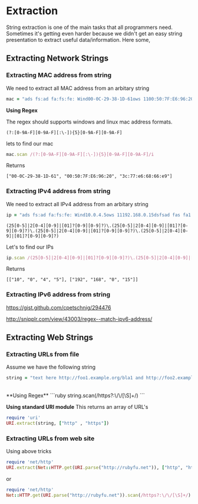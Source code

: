 # Extraction
String extraction is one of the main tasks that all programmers need. Sometimes it's getting even harder because we didn't get an easy string presentation to extract useful data/information. Here some,

## Extracting Network Strings


### Extracting MAC address from string
We need to extract all MAC address from an arbitary string
```ruby
mac = "ads fs:ad fa:fs:fe: Wind00-0C-29-38-1D-61ows 1100:50:7F:E6:96:20dsfsad fas fa1 3c:77:e6:68:66:e9 f2"
```

**Using Regex**

The regex should supports windows and linux mac address formats.

`(?:[0-9A-F][0-9A-F][:\-]){5}[0-9A-F][0-9A-F]`

lets to find our mac
```ruby
mac.scan /(?:[0-9A-F][0-9A-F][:\-]){5}[0-9A-F][0-9A-F]/i
```
Returns
```
["00-0C-29-38-1D-61", "00:50:7F:E6:96:20", "3c:77:e6:68:66:e9"]
```

### Extracting IPv4 address from string
We need to extract all IPv4 address from an arbitary string

```ruby
ip = "ads fs:ad fa:fs:fe: Wind10.0.4.5ows 11192.168.0.15dsfsad fas fa1 20.555.1.700 f2"
```

```
(25[0-5]|2[0-4][0-9]|[01]?[0-9][0-9]?)\.(25[0-5]|2[0-4][0-9]|[01]?[0-9][0-9]?)\.(25[0-5]|2[0-4][0-9]|[01]?[0-9][0-9]?)\.(25[0-5]|2[0-4][0-9]|[01]?[0-9][0-9]?)
```
Let's to find our IPs
```ruby
ip.scan /(25[0-5]|2[0-4][0-9]|[01]?[0-9][0-9]?)\.(25[0-5]|2[0-4][0-9]|[01]?[0-9][0-9]?)\.(25[0-5]|2[0-4][0-9]|[01]?[0-9][0-9]?)\.(25[0-5]|2[0-4][0-9]|[01]?[0-9][0-9]?)/

```
Returns
```
[["10", "0", "4", "5"], ["192", "168", "0", "15"]]
```

### Extracting IPv6 address from string
https://gist.github.com/cpetschnig/294476

http://snipplr.com/view/43003/regex--match-ipv6-address/

## Extracting Web Strings
### Extracting URLs from file
Assume we have the following string

```ruby
string = "text here http://foo1.example.org/bla1 and http://foo2.example.org/bla2 and here mailto:test@example.com and here also."
```
<br>
**Using Regex**
```ruby
string.scan(/https?:\/\/[\S]+/)
```

**Using standard URI module**
This returns an array of URL's
```ruby
require 'uri'
URI.extract(string, ["http" , "https"])
```

### Extracting URLs from web site
Using above tricks

```ruby
require 'net/http'
URI.extract(Net::HTTP.get(URI.parse("http://rubyfu.net")), ["http", "https"])
```
or
```ruby
require 'net/http'
Net::HTTP.get(URI.parse("http://rubyfu.net")).scan(/https?:\/\/[\S]+/)
```
